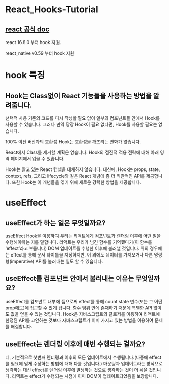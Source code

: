 # React_Hooks-Tutorial

## [react 공식 doc](https://ko.reactjs.org/docs/hooks-intro.html) 

react 16.8.0 부터 hook 지원.

react_native v0.59 부터 hook 지원

# hook 특징

## Hook는 Class없이 React 기능들을 사용하는 방법을 알려줍니다.

선택적 사용 기존의 코드를 다시 작성할 필요 없이 일부의 컴포넌트들 안에서 Hook를 사용할 수 있습니다. 그러나 만약 당장 Hook이 필요 없다면, Hook를 사용할 필요는 없습니다.

100% 이전 버전과의 호환성 Hook는 호환성을 깨뜨리는 변화가 없습니다.

React에서 Class를 제거할 계획은 없습니다. Hook의 점진적 적용 전략에 대해 아래 영역 페이지에서 읽을 수 있습니다.

Hook는 알고 있는 React 컨셉을 대체하지 않습니다. 대신에, Hook는 props, state, context, refs, 그리고 lifecycle와 같은 React 개념에 좀 더 직관적인 API를 제공합니다. 또한 Hook는 이 개념들을 엮기 위해 새로운 강력한 방법을 제공합니다.


# useEffect

## useEffect가 하는 일은 무엇일까요? 
useEffect Hook을 이용하여 우리는 리액트에게 컴포넌트가 렌더링 이후에 어떤 일을 수행해야하는 지를 말합니다. 리액트는 우리가 넘긴 함수를 기억했다가(이 함수를 ‘effect’라고 부릅니다) DOM 업데이트를 수행한 이후에 불러낼 것입니다. 위의 경우에는 effect를 통해 문서 타이틀을 지정하지만, 이 외에도 데이터를 가져오거나 다른 명령형(imperative) API를 불러내는 일도 할 수 있습니다.

## useEffect를 컴포넌트 안에서 불러내는 이유는 무엇일까요? 
useEffect를 컴포넌트 내부에 둠으로써 effect를 통해 count state 변수(또는 그 어떤 prop에도)에 접근할 수 있게 됩니다. 함수 범위 안에 존재하기 때문에 특별한 API 없이도 값을 얻을 수 있는 것입니다. Hook은 자바스크립트의 클로저를 이용하여 리액트에 한정된 API를 고안하는 것보다 자바스크립트가 이미 가지고 있는 방법을 이용하여 문제를 해결합니다.

## useEffect는 렌더링 이후에 매번 수행되는 걸까요? 
네, 기본적으로 첫번째 렌더링과 이후의 모든 업데이트에서 수행됩니다.(나중에 effect를 필요에 맞게 수정하는 방법에 대해 다룰 것입니다.) 마운팅과 업데이트라는 방식으로 생각하는 대신 effect를 렌더링 이후에 발생하는 것으로 생각하는 것이 더 쉬울 것입니다. 리액트는 effect가 수행되는 시점에 이미 DOM이 업데이트되었음을 보장합니다.

